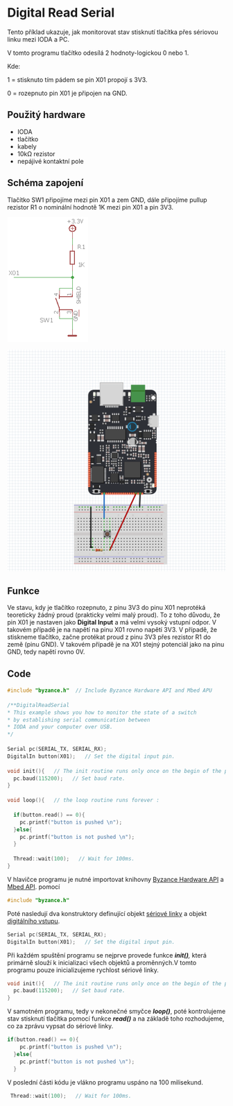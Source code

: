 # Digital Read Serial

Tento příklad ukazuje, jak monitorovat stav stisknutí tlačítka přes sériovou linku mezi IODA a PC.

V tomto programu tlačítko odesílá 2 hodnoty-logickou 0 nebo 1.

Kde:

1 = stisknuto tím pádem se pin X01 propojí s 3V3.

0 = rozepnuto pin X01 je připojen na GND.

## Použitý hardware

* IODA 
* tlačítko
* kabely
* 10kΩ rezistor
* nepájivé kontaktní pole

## Schéma zapojení

Tlačítko SW1 připojíme mezi pin X01 a zem GND, dále připojíme pullup rezistor R1 o nominální hodnotě 1K mezi pin X01 a pin 3V3.

![](../../../.gitbook/assets/schema_pullup%20%282%29.png)

![](../../../.gitbook/assets/digital-read-serial.PNG)

## Funkce

Ve stavu, kdy je tlačítko rozepnuto, z pinu 3V3 do pinu X01 neprotéká teoreticky žádný proud \(prakticky velmi malý proud\). To z toho důvodu, že pin X01 je nastaven jako **Digital Input** a má velmi vysoký vstupní odpor. V takovém případě je na napětí na pinu X01 rovno napětí 3V3. V případě, že stiskneme tlačítko, začne protékat proud z pinu 3V3 přes rezistor R1 do země \(pinu GND\). V takovém případě je na X01 stejný potenciál jako na pinu GND, tedy napětí rovno 0V.

## Code

```cpp
#include "byzance.h"  // Include Byzance Hardware API and Mbed APU 

/**DigitalReadSerial
* This example shows you how to monitor the state of a switch
* by establishing serial communication between
* IODA and your computer over USB.
*/

Serial pc(SERIAL_TX, SERIAL_RX);
DigitalIn button(X01);   // Set the digital input pin.

void init(){   // The init routine runs only once on the begin of the program
  pc.baud(115200);   // Set baud rate.
}

void loop(){   // the loop routine runs forever :

  if(button.read() == 0){
    pc.printf("button is pushed \n"); 
  }else{
    pc.printf("button is not pushed \n");
  }

  Thread::wait(100);   // Wait for 100ms.
}
```

V hlavičce programu je nutné importovat knihovny [Byzance Hardware API](../../programovani-hw/byzance-api/) a [Mbed API](../../programovani-hw/mbed-api/). pomocí

```cpp
#include "byzance.h"
```

Poté nasledují dva konstruktory definující objekt [sériové linky](../komunikace-po-seriove-lince-uart-s-pc/) a objekt [digitálního vstupu](../../programovani-hw/mbed-api/).

```cpp
Serial pc(SERIAL_TX, SERIAL_RX); 
DigitalIn button(X01);   // Set the digital input pin.
```

Při každém spuštění programu se nejprve provede funkce _**init\(\)**,_ která primárně slouží k inicializaci všech objektů a proměnných.V tomto programu pouze inicializujeme rychlost sériové linky.

```cpp
void init(){   // The init routine runs only once on the begin of the program
  pc.baud(115200);   // Set baud rate.
}
```

V samotném programu, tedy v nekonečné smyčce _**loop\(\)**_, poté kontrolujeme stav stisknutí tlačítka pomocí funkce _**read\(\)**_ a na základě toho rozhodujeme, co za zprávu vypsat do sériové linky.

```cpp
if(button.read() == 0){
    pc.printf("button is pushed \n"); 
  }else{
    pc.printf("button is not pushed \n");
  }
```

V poslední části kódu je vlákno programu uspáno na 100 milisekund.

```cpp
 Thread::wait(100);   // Wait for 100ms.
```

